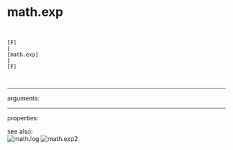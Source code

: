 # math.exp

```


[F]
|
[math.exp]
|
[F]

            
```
---
arguments:


---
properties:


see also:<br>
![math.log]("img/object_math.log.png")
![math.exp2]("img/object_math.exp2.png")
